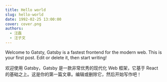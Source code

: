 ```yaml
---
title: Hello world
slug: hello-world
date: 1992-02-25 13:00:00
cover: cover.png
authors:
  - 汪磊
  - 汪子文
---
```


Welcome to Gatsty, Gatsby is a fastest frontend
for the modern web. This is your first post. Edit or delete it, then start writing!

欢迎使用 Gatsby，Gatsby 是一款非常优秀的现代化 Web 框架，它基于 React 的基础之上。这是你的第一篇文章。编辑或删除它，然后开始写作吧！

<!-- > Photo by [Maxwell Nelson](https://unsplash.com/@maxcodes) on [Unsplash](https://unsplash.com) -->
